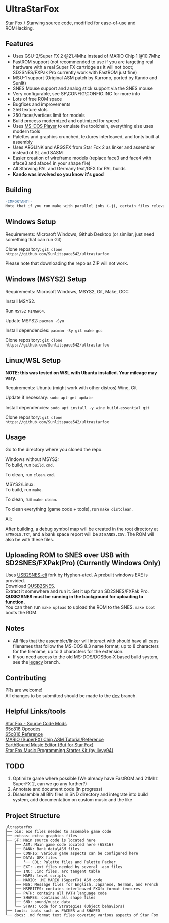 
# UltraStarFox
Star Fox / Starwing source code, modified for ease-of-use and ROMHacking.

## Features

- Uses GSU-2/Super FX 2 @21.4Mhz instead of MARIO Chip 1 @10.7Mhz
- FastROM support (not recommended to use if you are targeting real hardware with a real Super FX cartridge as it will not boot; SD2SNES/FXPak Pro currently work with FastROM just fine)
- MSU-1 support (Original ASM patch by Kurrono, ported by Kando and Sunlit)
- SNES Mouse support and analog stick support via the SNES mouse
- Very configurable, see SF\CONFIG\CONFIG.INC for more info
- Lots of free ROM space
- Bugfixes and improvements
- 256 texture slots
- 250 faces/vertices limit for models
- Build process modernized and optimized for speed
- Uses [MS-DOS Player](http://takeda-toshiya.my.coocan.jp/msdos/index.html) to emulate the toolchain, everything else uses modern tools
- Palettes and graphics crunched, textures interleaved, and fonts built at assembly
- Uses ARGLINK and ARGSFX from Star Fox 2 as linker and assembler instead of SL and SASM
- Easier creation of wireframe models (replace face3 and face4 with aface3 and aface4 in your shape file)
- All Starwing PAL and Germany text/GFX for PAL builds
- **Kando was involved so you know it's good**

## Building

```diff  
-IMPORTANT!-
Note that if you run make with parallel jobs (-j), certain files relevant for debugging will fail to generate properly.
```

## Windows Setup

Requirements: Microsoft Windows, Github Desktop (or similar, just need something that can run Git)  

Clone repository: ``git clone https://github.com/Sunlitspace542/ultrastarfox``  

Please note that downloading the repo as ZIP will not work.  

## Windows (MSYS2) Setup

Requirements: Microsoft Windows, MSYS2, Git, Make, GCC

Install MSYS2.  

Run ``MSYS2 MINGW64``.  

Update MSYS2: ``pacman -Syu``  

Install dependencies:  ``pacman -Sy git make gcc``  

Clone repository: ``git clone https://github.com/Sunlitspace542/ultrastarfox``  

## Linux/WSL Setup

**NOTE: this was tested on WSL with Ubuntu installed. Your mileage may vary.**  

Requirements: Ubuntu (might work with other distros) Wine, Git  

Update if necessary: ``sudo apt-get update``  

Install dependencies: ``sudo apt install -y wine build-essential git``  

Clone repository: ``git clone https://github.com/Sunlitspace542/ultrastarfox``  

## Usage

Go to the directory where you cloned the repo.  

Windows without MSYS2:  
To build, run ``build.cmd``.

To clean, run ``clean.cmd``.

MSYS2/Linux:  
To build, run ``make``.  

To clean, run ``make clean``.  

To clean everything (game code + tools), run ``make distclean``.  

All:  

After building, a debug symbol map will be created in the root directory at ``SYMBOLS.TXT``, and a bank space report will be at ``BANKS.CSV``. The ROM will also be with these files.  

## Uploading ROM to SNES over USB with SD2SNES/FXPak(Pro) (Currently Windows Only)

Uses [USB2SNES-cli](https://github.com/Hyphen-ated/usb2snes-cli) fork by Hyphen-ated. A prebuilt windows EXE is provided.  
Download [QUSB2SNES](https://github.com/Skarsnik/QUsb2snes/releases).  
Extract it somewhere and run it. Set it up for an SD2SNES/FXPak Pro.  
**QUSB2SNES must be running in the background for uploading to function.**  
You can then run ``make upload`` to upload the ROM to the SNES. ``make boot`` boots the ROM.  

## Notes

- All files that the assembler/linker will interact with should have all caps filenames that follow the MS-DOS 8.3 name format; up to 8 characters for the filename, up to 3 characters for the extension.
- If you need access to the old MS-DOS/DOSBox-X based build system, see the [legacy](https://github.com/Sunlitspace542/ultrastarfox/tree/legacy) branch.

## Contributing

PRs are welcome!  
All changes to be submitted should be made to the [dev](https://github.com/Sunlitspace542/ultrastarfox/tree/dev) branch.  

## Helpful Links/tools

[Star Fox - Source Code Mods](https://docs.google.com/document/d/1kdgPCBeQFYsAepSDNpmwO8ZysRJjdnwK_5gWT2FFQEk/edit?usp=sharing)  
[65c816 Opcodes](https://undisbeliever.net/snesdev/65816-opcodes.html)  
[65c816 Reference](https://wiki.superfamicom.org/65816-reference)  
[MARIO (SuperFX) Chip ASM Tutorial/Reference](https://en.m.wikibooks.org/wiki/Super_NES_Programming/Super_FX_tutorial)  
[EarthBound Music Editor (But for Star Fox)](https://github.com/phonymike/ebmused4sf/)  
[Star Fox Music Programming Starter Kit (by livvy94)](https://www.dropbox.com/sh/m3sk75dmsyx5tey/AACLDXVcQEJk3ezQCDBitEs7a?dl=0)

## TODO
1. Optimize game where possible (We already have FastROM and 21Mhz SuperFX 2, can we go any further?)  
2. Annotate and document code (in progress)  
3. Disassemble all BIN files in SND directory and integrate into build system, add documentation on custom music and the like  

## Project Structure
```
ultrastarfox
├── bin: exe files needed to assemble game code
├── extras: extra graphics files
├── SF: Main source code is located here
│   ├── ASM: Main game code located here (65816)
│   ├── BANK: Bank data\ASM files
│   ├── CONFIG: Various game aspects can be configured here
│   ├── DATA: GFX files
│   │   └── COL: Palette files and Palette Packer
│   ├── EXT: .ext files needed by several .asm files
│   ├── INC: .inc files, arc tangent table
│   ├── MAPS: level scripts
│   ├── MARIO: .MC MARIO (SuperFX) ASM code
│   ├── MSG: Message files for English, Japanese, German, and French
│   ├── MSPRITES: contains interleaved FXGfx format textures
│   ├── PATH: contains all PATH language code
│   ├── SHAPES: contains all shape files
│   ├── SND: sound/music data
│   └── STRAT: Code for Strategies (Object behaviors)
├── tools: tools such as PACKER and SHAPED
└── docs: .md format text files covering various aspects of Star Fox
```
